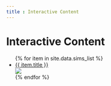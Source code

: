 ```yaml
---
title : Interactive Content
---
```

# Interactive Content

<ul>
   {% for item in site.data.sims_list %}
      <li><a href="{{ item.link }}">{{ item.title }}</a></li>
      <div style="width:150px;height:auto">
               <img src="{{item.frame}}">
      </div>
   {% endfor %}
</ul>

